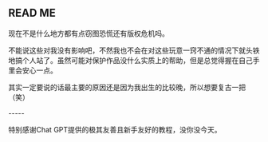 READ ME
-----
<p> 现在不是什么地方都有点窃图恐慌还有版权危机吗。<p>
<p> 不能说这些对我没有影响吧，不然我也不会在对这些玩意一窍不通的情况下就头铁地搞个人站了。虽然可能对保护作品没什么实质上的帮助，但是总觉得握在自己手里会安心一点。<p>
<p> 其实一定要说的话最主要的原因还是因为我出生的比较晚，所以想要复古一把（笑）<p>
-----
<p> 特别感谢Chat GPT提供的极其友善且新手友好的教程，没你没今天。<p>
